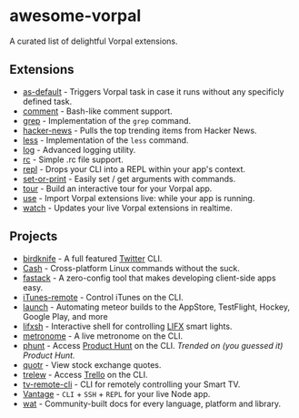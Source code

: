 # awesome-vorpal

A curated list of delightful Vorpal extensions.

## Extensions

- [as-default](https://github.com/ialpert/vorpal-as-default) - Triggers Vorpal task in case it runs without any specificly defined task.
- [comment](https://github.com/subk/vorpal-comment) - Bash-like comment support.
- [grep](https://github.com/vorpaljs/vorpal-grep) - Implementation of the `grep` command.
- [hacker-news](https://github.com/vorpaljs/vorpal-hacker-news) - Pulls the top trending items from Hacker News.
- [less](https://github.com/vorpaljs/vorpal-less) - Implementation of the `less` command.
- [log](https://github.com/AljoschaMeyer/vorpal-log) - Advanced logging utility.
- [rc](https://github.com/subk/vorpal-rc) - Simple .rc file support.
- [repl](https://github.com/vorpaljs/vorpal-repl) - Drops your CLI into a REPL within your app's context.
- [set-or-print](https://github.com/AljoschaMeyer/vorpal-setorprint) - Easily set / get arguments with commands.
- [tour](https://github.com/vorpaljs/vorpal-tour) - Build an interactive tour for your Vorpal app.
- [use](https://github.com/vorpaljs/vorpal-use) - Import Vorpal extensions live: while your app is running.
- [watch](https://github.com/vantagejs/vantage-watch) - Updates your live Vorpal extensions in realtime.

## Projects

- [birdknife](https://github.com/vanita5/birdknife) - A full featured [Twitter](https://twitter.com/) CLI.
- [Cash](https://github.com/dthree/cash) - Cross-platform Linux commands without the suck.
- [fastack](https://github.com/fastack/cli) - A zero-config tool that makes developing client-side apps easy.
- [iTunes-remote](https://github.com/mischah/itunes-remote) - Control iTunes on the CLI.
- [launch](https://github.com/NewSpring/meteor-launch) - Automating meteor builds to the AppStore, TestFlight, Hockey, Google Play, and more
- [lifxsh](https://github.com/ristomatti/lifxsh) - Interactive shell for controlling [LIFX](http://www.lifx.com) smart lights.
- [metronome](https://github.com/AljoschaMeyer/metronome-cli) - A live metronome on the CLI.
- [phunt](https://github.com/Kristories/phunt) - Access [Product Hunt](https://www.producthunt.com/) on the CLI. *Trended on (you guessed it) Product Hunt.*
- [quotr](https://github.com/andrerpena/quotr) - View stock exchange quotes.
- [trelew](https://github.com/websitesfortrello/trelew) - Access [Trello](https://trello.com/) on the CLI.
- [tv-remote-cli](https://github.com/Glavin001/tv-remote-cli) - CLI for remotely controlling your Smart TV.
- [Vantage](https://github.com/dthree/vantage) - `CLI` + `SSH` + `REPL` for your live Node app.
- [wat](https://github.com/dthree/wat) - Community-built docs for every language, platform and library.
